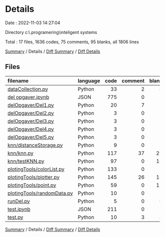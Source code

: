 # Details

Date : 2022-11-03 14:27:04

Directory c:\\.programering\\inteligent systems

Total : 17 files,  1636 codes, 75 comments, 95 blanks, all 1806 lines

[Summary](results.md) / Details / [Diff Summary](diff.md) / [Diff Details](diff-details.md)

## Files
| filename | language | code | comment | blank | total |
| :--- | :--- | ---: | ---: | ---: | ---: |
| [dataCollection.py](/dataCollection.py) | Python | 33 | 2 | 4 | 39 |
| [del opgaver.ipynb](/del%20opgaver.ipynb) | JSON | 775 | 0 | 1 | 776 |
| [delOpgaver/Del1.py](/delOpgaver/Del1.py) | Python | 20 | 7 | 3 | 30 |
| [delOpgaver/Del2.py](/delOpgaver/Del2.py) | Python | 3 | 0 | 1 | 4 |
| [delOpgaver/Del3.py](/delOpgaver/Del3.py) | Python | 3 | 0 | 1 | 4 |
| [delOpgaver/Del4.py](/delOpgaver/Del4.py) | Python | 3 | 0 | 1 | 4 |
| [delOpgaver/Del5.py](/delOpgaver/Del5.py) | Python | 3 | 0 | 2 | 5 |
| [knn/distanceStorage.py](/knn/distanceStorage.py) | Python | 9 | 0 | 3 | 12 |
| [knn/knn.py](/knn/knn.py) | Python | 117 | 37 | 29 | 183 |
| [knn/testKNN.py](/knn/testKNN.py) | Python | 97 | 0 | 16 | 113 |
| [plotingTools/colorList.py](/plotingTools/colorList.py) | Python | 133 | 0 | 2 | 135 |
| [plotingTools/plotter.py](/plotingTools/plotter.py) | Python | 145 | 26 | 13 | 184 |
| [plotingTools/point.py](/plotingTools/point.py) | Python | 59 | 0 | 12 | 71 |
| [plotingTools/randomData.py](/plotingTools/randomData.py) | Python | 10 | 0 | 2 | 12 |
| [runDel.py](/runDel.py) | Python | 5 | 0 | 0 | 5 |
| [test.ipynb](/test.ipynb) | JSON | 211 | 0 | 1 | 212 |
| [test.py](/test.py) | Python | 10 | 3 | 4 | 17 |

[Summary](results.md) / Details / [Diff Summary](diff.md) / [Diff Details](diff-details.md)